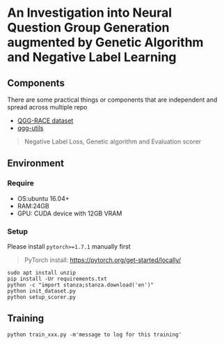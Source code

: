# An Investigation into Neural Question Group Generation augmented by Genetic Algorithm and Negative Label Learning

## Components
There are some practical things or components that are independent and spread across multiple repo

- [QGG-RACE dataset](https://github.com/p208p2002/EQG-RACE-PLUS/tree/qgg-dataset)
- [qgg-utils](https://github.com/p208p2002/qgg-utils)
> Negative Label Loss, Genetic algorithm and Evaluation scorer

## Environment
### Require
- OS:ubuntu 16.04+
- RAM:24GB
- GPU: CUDA device with 12GB VRAM
### Setup
Please install `pytorch>=1.7.1` manually first
> PyTorch install: https://pytorch.org/get-started/locally/

```
sudo apt install unzip
pip install -Ur requirements.txt
python -c "import stanza;stanza.download('en')"
python init_dataset.py
python setup_scorer.py
```
## Training
```
python train_xxx.py -m'message to log for this training'
```
